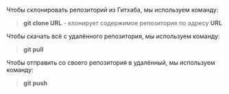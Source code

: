Чтобы склонировать репозиторий из Гитхаба, мы используем команду:
> **git clone URL** - клонирует содержимое репозитория по адресу **URL**

Чтобы скачать всё с удалённого репозитория, мы используем команду:
> **git pull** 

Чтобы отправить со своего репозитория в удалённый, мы используем команду:

> **git push** 